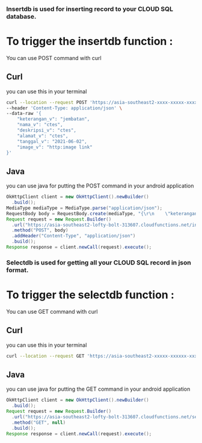 ### Insertdb is used for inserting record to your CLOUD SQL database.

# To trigger the insertdb function :

You can use POST command with curl 

## Curl
you can use this in your terminal

```bash
curl --location --request POST 'https://asia-southeast2-xxxx-xxxxx-xxxxxx.cloudfunctions.net/insertdb' \
--header 'Content-Type: application/json' \
--data-raw '{
    "keterangan_v": "jembatan",
    "nama_v": "ctes",
    "deskripsi_v": "ctes",
    "alamat_v": "ctes",
    "tanggal_v": "2021-06-02",
    "image_v": "http:image link"
}'
```

## Java
you can use java for putting the POST command in your android application
```java
OkHttpClient client = new OkHttpClient().newBuilder()
  .build();
MediaType mediaType = MediaType.parse("application/json");
RequestBody body = RequestBody.create(mediaType, "{\r\n    \"keterangan_v\": \"jembatan\",\r\n    \"nama_v\": \"nama pelapor\",\r\n    \"deskripsi_v\": \"deskripsi kerusakan\",\r\n    \"alamat_v\": \"lokasi bangunan rusak\",\r\n    \"tanggal_v\": \"2021-06-02\",\r\n    \"image_v\": \"http:image link\"\r\n}");
Request request = new Request.Builder()
  .url("https://asia-southeast2-lofty-bolt-313607.cloudfunctions.net/insertdb")
  .method("POST", body)
  .addHeader("Content-Type", "application/json")
  .build();
Response response = client.newCall(request).execute();
```
### Selectdb is used for getting all your CLOUD SQL record in json format.
# To trigger the selectdb function :

You can use GET command with curl 

## Curl
you can use this in your terminal

```bash
curl --location --request GET 'https://asia-southeast2-xxxxx-xxxxxx-xxxxxx.cloudfunctions.net/selectdb'
```

## Java
you can use java for putting the GET command in your android application
```java
OkHttpClient client = new OkHttpClient().newBuilder()
  .build();
Request request = new Request.Builder()
  .url("https://asia-southeast2-lofty-bolt-313607.cloudfunctions.net/selectdb")
  .method("GET", null)
  .build();
Response response = client.newCall(request).execute();
```


